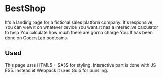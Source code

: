 # BestShop

It's a landing page for a fictional sales platform company. It's responsive, You can view it on whatever device You want. It has a interactive calculator to help You calculate
how much there are gonna charge You. It has been done on CodersLab bootcamp.

## Used
This page uses HTML5 + SASS for styling. Interactive part is done with JS ES5. Instead of Webpack it uses Gulp for bundling.
